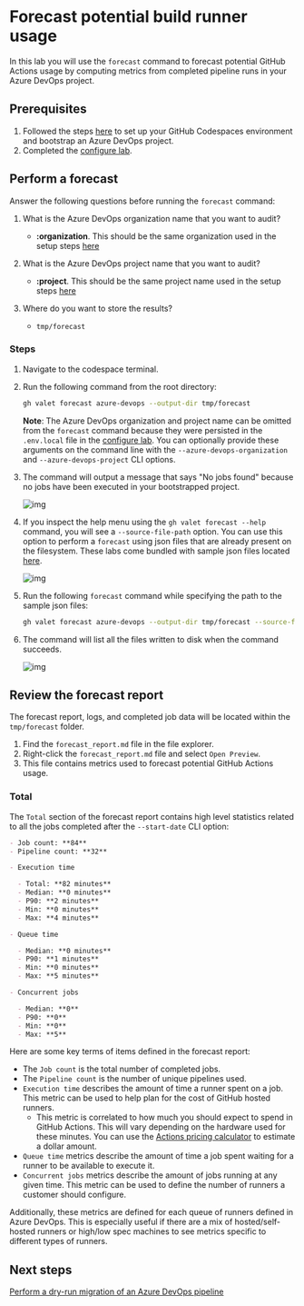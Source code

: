 # Forecast potential build runner usage

In this lab you will use the `forecast` command to forecast potential GitHub Actions usage by computing metrics from completed pipeline runs in your Azure DevOps project.

## Prerequisites

1. Followed the steps [here](./readme.md#configure-your-codespace) to set up your GitHub Codespaces environment and bootstrap an Azure DevOps project.
2. Completed the [configure lab](./1-configure.md#configuring-credentials).

## Perform a forecast

Answer the following questions before running the `forecast` command:

1. What is the Azure DevOps organization name that you want to audit?
    - __:organization__. This should be the same organization used in the setup steps [here](./readme.md#bootstrap-your-azure-devops-organization)

2. What is the Azure DevOps project name that you want to audit?
    - __:project__. This should be the same project name used in the setup steps [here](./readme.md#bootstrap-your-azure-devops-organization)

3. Where do you want to store the results?
    - `tmp/forecast`

### Steps

1. Navigate to the codespace terminal.
2. Run the following command from the root directory:

    ```bash
    gh valet forecast azure-devops --output-dir tmp/forecast
    ```

    __Note__: The Azure DevOps organization and project name can be omitted from the `forecast` command because they were persisted in the `.env.local` file in the [configure lab](./1-configure.md). You can optionally provide these arguments on the command line with the `--azure-devops-organization` and `--azure-devops-project` CLI options.

3. The command will output a message that says "No jobs found" because no jobs have been executed in your bootstrapped project.

    ![img](https://user-images.githubusercontent.com/18723510/187690315-6312088d-9888-4c55-9bbf-c6f2687fa547.png)

4. If you inspect the help menu using the `gh valet forecast --help` command, you will see a `--source-file-path` option. You can use this option to perform a `forecast` using json files that are already present on the filesystem. These labs come bundled with sample json files located [here](./bootstrap/jobs.json).

    ![img](https://user-images.githubusercontent.com/18723510/187692843-623d4bdc-8970-4348-a632-73c8b00a40f8.png)

5. Run the following `forecast` command while specifying the path to the sample json files:

    ```bash
    gh valet forecast azure-devops --output-dir tmp/forecast --source-file-path azure_devops/bootstrap/jobs.json
    ```

6. The command will list all the files written to disk when the command succeeds.

    ![img](https://user-images.githubusercontent.com/18723510/187694590-9121b997-0c89-4984-bbf2-84f3df2ed882.png)

## Review the forecast report

The forecast report, logs, and completed job data will be located within the `tmp/forecast` folder.

1. Find the `forecast_report.md` file in the file explorer.
2. Right-click the `forecast_report.md` file and select `Open Preview`.
3. This file contains metrics used to forecast potential GitHub Actions usage.

### Total

The `Total` section of the forecast report contains high level statistics related to all the jobs completed after the `--start-date` CLI option:

```md
- Job count: **84**
- Pipeline count: **32**

- Execution time

  - Total: **82 minutes**
  - Median: **0 minutes**
  - P90: **2 minutes**
  - Min: **0 minutes**
  - Max: **4 minutes**

- Queue time

  - Median: **0 minutes**
  - P90: **1 minutes**
  - Min: **0 minutes**
  - Max: **5 minutes**

- Concurrent jobs

  - Median: **0**
  - P90: **0**
  - Min: **0**
  - Max: **5**
```

Here are some key terms of items defined in the forecast report:

- The `Job count` is the total number of completed jobs.
- The `Pipeline count` is the number of unique pipelines used.
- `Execution time` describes the amount of time a runner spent on a job. This metric can be used to help plan for the cost of GitHub hosted runners.
  - This metric is correlated to how much you should expect to spend in GitHub Actions. This will vary depending on the hardware used for these minutes. You can use the [Actions pricing calculator](https://github.com/pricing/calculator) to estimate a dollar amount.
- `Queue time` metrics describe the amount of time a job spent waiting for a runner to be available to execute it.
- `Concurrent jobs` metrics describe the amount of jobs running at any given time. This metric can be used to define the number of runners a customer should configure.

Additionally, these metrics are defined for each queue of runners defined in Azure DevOps. This is especially useful if there are a mix of hosted/self-hosted runners or high/low spec machines to see metrics specific to different types of runners.

## Next steps

[Perform a dry-run migration of an Azure DevOps pipeline](4-dry-run.md)
